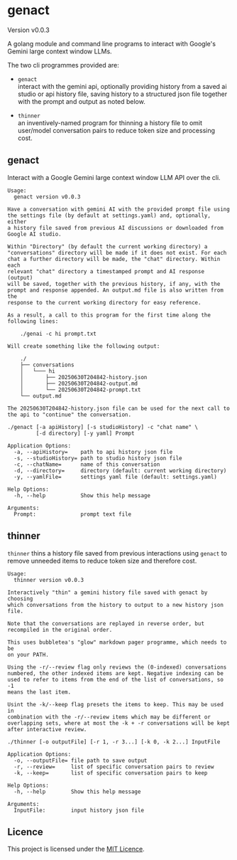 # genact

Version v0.0.3

A golang module and command line programs to interact with Google's
Gemini large context window LLMs.

The two cli programmes provided are:

* `genact`\
  interact with the gemini api, optionally providing history from a
  saved ai studio or api history file, saving history to a structured
  json file together with the prompt and output as noted below.

* `thinner`\
  an inventively-named program for thinning a history file to omit
  user/model conversation pairs to reduce token size and processing
  cost.

## genact

Interact with a Google Gemini large context window LLM API over the cli.

```
Usage:
  genact version v0.0.3

Have a conversation with gemini AI with the provided prompt file using
the settings file (by default at settings.yaml) and, optionally, either
a history file saved from previous AI discussions or downloaded from
Google AI studio.

Within "Directory" (by default the current working directory) a
"conversations" directory will be made if it does not exist. For each
chat a further directory will be made, the "chat" directory. Within each
relevant "chat" directory a timestamped prompt and AI response (output)
will be saved, together with the previous history, if any, with the
prompt and response appended. An output.md file is also written from the
response to the current working directory for easy reference.

As a result, a call to this program for the first time along the
following lines:

	./genai -c hi prompt.txt

Will create something like the following output:

	./
	├── conversations
	│   └─── hi
	│       ├── 20250630T204842-history.json
	│       ├── 20250630T204842-output.md
	│       └── 20250630T204842-prompt.txt
	└── output.md

The 20250630T204842-history.json file can be used for the next call to
the api to "continue" the conversation.

./genact [-a apiHistory] [-s studioHistory] -c "chat name" \
         [-d directory] [-y yaml] Prompt

Application Options:
  -a, --apiHistory=    path to api history json file
  -s, --studioHistory= path to studio history json file
  -c, --chatName=      name of this conversation
  -d, --directory=     directory (default: current working directory)
  -y, --yamlFile=      settings yaml file (default: settings.yaml)

Help Options:
  -h, --help           Show this help message

Arguments:
  Prompt:              prompt text file

```

## thinner

`thinner` thins a history file saved from previous interactions using
`genact` to remove unneeded items to reduce token size and therefore
cost.


```
Usage:
  thinner version v0.0.3

Interactively "thin" a gemini history file saved with genact by choosing
which conversations from the history to output to a new history json file.

Note that the conversations are replayed in reverse order, but
recompiled in the original order.

This uses bubbletea's "glow" markdown pager programme, which needs to be
on your PATH.

Using the -r/--review flag only reviews the (0-indexed) conversations
numbered, the other indexed items are kept. Negative indexing can be
used to refer to items from the end of the list of conversations, so -1
means the last item.

Usint the -k/--keep flag presets the items to keep. This may be used in
combination with the -r/--review items which may be different or
overlapping sets, where at most the -k + -r conversations will be kept
after interactive review.

./thinner [-o outputFile] [-r 1, -r 3...] [-k 0, -k 2...] InputFile

Application Options:
  -o, --outputFile= file path to save output
  -r, --review=     list of specific conversation pairs to review
  -k, --keep=       list of specific conversation pairs to keep

Help Options:
  -h, --help        Show this help message

Arguments:
  InputFile:        input history json file

```

## Licence

This project is licensed under the [MIT Licence](LICENCE).
